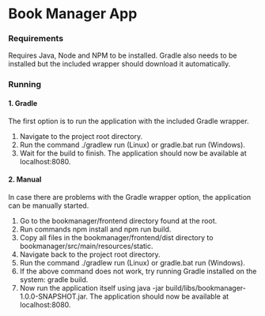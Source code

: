 # Book Manager App

### Requirements

Requires Java, Node and NPM to be installed. Gradle also needs to be installed but the included wrapper should download it automatically.

### Running

#### 1. Gradle

The first option is to run the application with the included Gradle wrapper. 

1. Navigate to the project root directory.
2. Run the command ./gradlew run (Linux) or gradle.bat run (Windows).
3. Wait for the build to finish. The application should now be available at localhost:8080.

#### 2. Manual

In case there are problems with the Gradle wrapper option, the application can be manually started.

1. Go to the bookmanager/frontend directory found at the root.
2. Run commands npm install and npm run build.
3. Copy all files in the bookmanager/frontend/dist directory to bookmanager/src/main/resources/static.
4. Navigate back to the project root directory.
5. Run the command ./gradlew run (Linux) or gradle.bat run (Windows).
6. If the above command does not work, try running Gradle installed on the system: gradle build.
7. Now run the application itself using java -jar build/libs/bookmanager-1.0.0-SNAPSHOT.jar. The application should now be available at localhost:8080.
